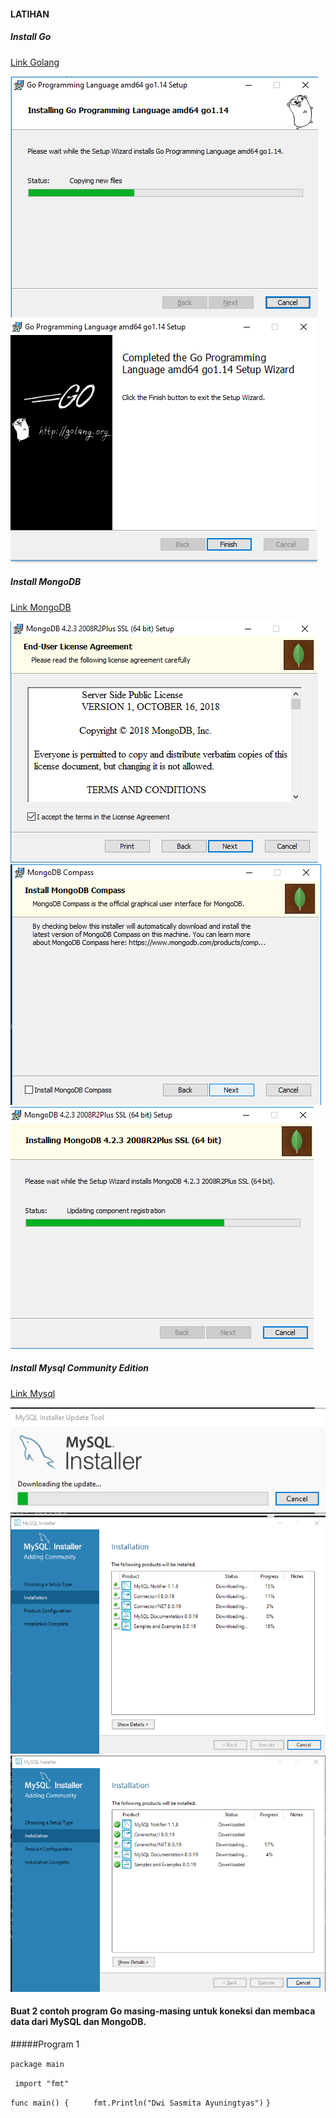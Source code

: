 #### LATIHAN
##### Install Go
[Link Golang](https://golang.org/dl/)

![](https://github.com/Tyassasmita/tekn-cloud-computing/blob/master/minggu-06/Go.png)
![](https://github.com/Tyassasmita/tekn-cloud-computing/blob/master/minggu-06/Go1.png)
##### Install MongoDB
[Link MongoDB](https://www.mongodb.com/download-center/community)

![](https://github.com/Tyassasmita/tekn-cloud-computing/blob/master/minggu-06/Mo.png)
![](https://github.com/Tyassasmita/tekn-cloud-computing/blob/master/minggu-06/Mo1.png)
![](https://github.com/Tyassasmita/tekn-cloud-computing/blob/master/minggu-06/Mo2.png)
##### Install Mysql Community Edition
[Link Mysql](https://www.mysql.com/products/community/)

![](https://github.com/Tyassasmita/tekn-cloud-computing/blob/master/minggu-06/Mysql.png)
![](https://github.com/Tyassasmita/tekn-cloud-computing/blob/master/minggu-06/Mysql1.png)
![](https://github.com/Tyassasmita/tekn-cloud-computing/blob/master/minggu-06/Mysql2.png)
#### Buat 2 contoh program Go masing-masing untuk koneksi dan membaca data dari MySQL dan MongoDB.
#####Program 1

``` package main ```

``` import "fmt"```

```func main() { ```
```    fmt.Println("Dwi Sasmita Ayuningtyas")```
```} ```
